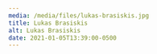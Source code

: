 ```yaml
---
media: /media/files/lukas-brasiskis.jpg
title: Lukas Brasiskis
alt: Lukas Brasiskis
date: 2021-01-05T13:39:00-0500
---
```

